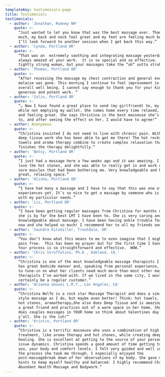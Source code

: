 ```yaml
---
templateKey: testimonials-page
title: Testimonials
testimonials:
  - author: 'Jonathan, Rumney NH'
    quote: >-
      “Just wanted to let you know that was the best massage ever. Thanks so
      much, my back and neck feel great and my feet are feeling much better too.
      I’ll look forward to another session when I get back this way.”
  - author: 'Cynda, Portland OR'
    quote: >-
      “That was an  extremely soothing and integrating massage yesterday.  I’m
      always amazed at your work.  It is so special and so effective.  I’m one
      tightly strung woman, but your massages take the “uh” outta struhng.”
  - author: 'Thomas, Portland OR'
    quote: >-
      “After receiving the massage my chest contraction and general energetic
      malaise was gone. This morning I continue to feel improvement in my
      overall well being. I cannot say enough to thank you for your kind,
      generous and potent work. “
  - author: 'Colin, Portland OR'
    quote: >-
      “… Now I have found a great place to send (my girlfriend) to, my treat,
      while not emptying my wallet. She comes home every time relaxed, happy,
      and feeling great. She says Christina is the best masseuse she’s ever been
      to, and after seeing the effect on her, I would have to agree!”
  - author: Anonymous
    quote: >-
      “Christina insisted I do not need to live with chronic pain. With regular
      deep tissue work she has been able to get me there! The hot rocks, steamed
      towels and aroma therapy combine to create complex relaxation that
      finishes the therapy delightfully.”
  - author: 'Betsy, Portland OR'
    quote: >-
      “I just had a massage here a few weeks ago and it was amazing. I love,
      love the hot stones, and she was able to really get in and work on some
      sore muscles that had been bothering me. Very knowledgeable and has a
      great, relaxing space.”
  - author: 'Alisha, Portland OR'
    quote: >-
      “I have had many a massage and I have to say that this was one of my best
      experiences yet. It’s so nice to get a massage by someone who is so tuned
      with my particular needs.”
  - author: 'Liz, Portland OR'
    quote: >-
      “I have been getting regular massages from Christina for months now and
      she is by far the best LMT I have been to. She is very caring and
      knowledgeable about massage. I have been having ankle trouble for years
      now and she helped so much! I recommend her to all my friends and family.”
  - author: 'Saundra Kitzmiller, Troutdale, OR'
    quote: >-
      “You don’t know what this means to me to even imagine that I might live
      pain free.  This has been my prayer but for the first time I have hope. 
      Your process is so straightforward and effective.  WOW.”
  - author: 'Chris Stroffolino, Ph.D , Oakland, CA.'
    quote: >-
      “Christina is one of the most knowledgeable massage therapists I know, and
      has great bedside manner and, speaking from personal experience, is able
      to tune-in on what her clients need much more than most other massage
      therapists I’ve worked with. If we lived in the same city, I would
      certainly be a regular customer.”
  - author: 'Arianna Gouvei L.M.T., Los Angeles, CA'
    quote: >-
      “Christina Wolfe is a rock star Massage Therapist and does a similar Spa
      style massage as I do, but maybe even better! Think: hot towels, warm oil,
      hot stones, aromatherapy…She also does Deep Tissue and is amazing. She is
      a great friend and practices out of a warm space in her home. She also
      does couples massages in YOUR home so think about Valentines day gifts
      y’all. She is the ish!”
  - author: 'Kristin, Portland OR'
    quote: >-
      “Christina is a terrific masseuse who uses a combination of high class spa
      treatment, like aroma therapy and hot stones, while creating deep tissue
      healing. She is excellent at getting to the source of your personal body
      issue dynamics. Christina spends a good amount of time getting to know
      you, your body and comfort levels. I felt very guided and well informed of
      the process she took me through. I especially enjoyed the
      post-massagebreak down of her observations of my body. She gave me helpful
      hints to keep myself healthy and balanced. I highly recommend Christina at
      Abundant Health Massage and Bodywork.”
---
```


